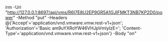irm -Uri "http://127.0.0.1:8697/api/vms/R6I7E8U2EP9GR5A1GJIFMKT3NB7KP2D0/power" -Method "put" -Headers @{'Accept'='application/vnd.vmware.vmw.rest-v1+json'; 'Authorization'='Basic am9uYXRoYW46VHJpVmlyIzE='; 'Content-Type'='application/vnd.vmware.vmw.rest-v1+json'} -Body "on"
